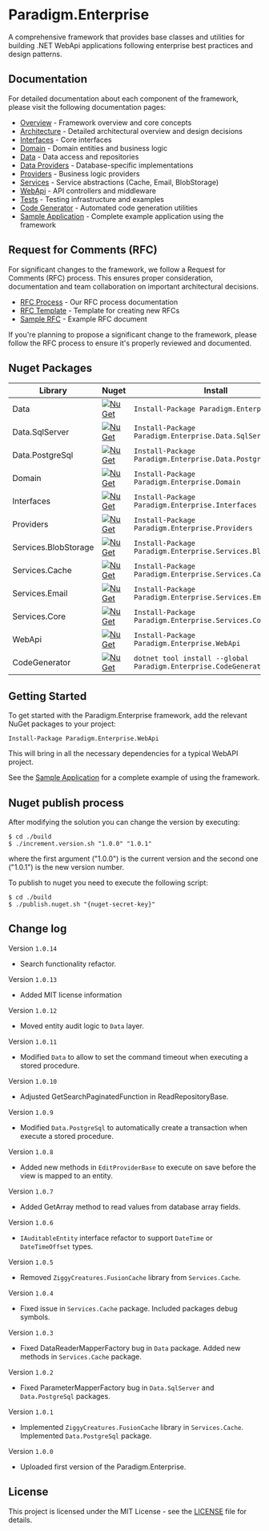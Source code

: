 # Paradigm.Enterprise

A comprehensive framework that provides base classes and utilities for building .NET WebApi applications following enterprise best practices and design patterns.

## Documentation

For detailed documentation about each component of the framework, please visit the following documentation pages:

- [Overview](docs/overview.md) - Framework overview and core concepts
- [Architecture](docs/architecture.md) - Detailed architectural overview and design decisions
- [Interfaces](docs/interfaces.md) - Core interfaces
- [Domain](docs/domain.md) - Domain entities and business logic
- [Data](docs/data.md) - Data access and repositories
- [Data Providers](docs/data-providers.md) - Database-specific implementations
- [Providers](docs/providers.md) - Business logic providers
- [Services](docs/services.md) - Service abstractions (Cache, Email, BlobStorage)
- [WebApi](docs/webapi.md) - API controllers and middleware
- [Tests](docs/tests.md) - Testing infrastructure and examples
- [Code Generator](docs/code-generator.md) - Automated code generation utilities
- [Sample Application](docs/sample-application.md) - Complete example application using the framework

## Request for Comments (RFC)

For significant changes to the framework, we follow a Request for Comments (RFC) process. This ensures proper consideration, documentation and team collaboration on important architectural decisions.

- [RFC Process](docs/rfc/README.md) - Our RFC process documentation
- [RFC Template](docs/rfc/template.md) - Template for creating new RFCs
- [Sample RFC](docs/rfc/2023-07-01-sample-rfc.md) - Example RFC document

If you're planning to propose a significant change to the framework, please follow the RFC process to ensure it's properly reviewed and documented.

## Nuget Packages

| Library    | Nuget | Install
|-|-|-|
| Data       | [![NuGet](https://img.shields.io/nuget/v/Paradigm.Enterprise.Data.svg)](https://www.nuget.org/packages/Paradigm.Enterprise.Data/)            | `Install-Package Paradigm.Enterprise.Data` |
| Data.SqlServer       | [![NuGet](https://img.shields.io/nuget/v/Paradigm.Enterprise.Data.SqlServer.svg)](https://www.nuget.org/packages/Paradigm.Enterprise.Data.SqlServer/)            | `Install-Package Paradigm.Enterprise.Data.SqlServer` |
| Data.PostgreSql       | [![NuGet](https://img.shields.io/nuget/v/Paradigm.Enterprise.Data.PostgreSql.svg)](https://www.nuget.org/packages/Paradigm.Enterprise.Data.PostgreSql/)            | `Install-Package Paradigm.Enterprise.Data.PostgreSql` |
| Domain       | [![NuGet](https://img.shields.io/nuget/v/Paradigm.Enterprise.Domain.svg)](https://www.nuget.org/packages/Paradigm.Enterprise.Domain/)            | `Install-Package Paradigm.Enterprise.Domain` |
| Interfaces      | [![NuGet](https://img.shields.io/nuget/v/Paradigm.Enterprise.Interfaces.svg)](https://www.nuget.org/packages/Paradigm.Enterprise.Interfaces/)      | `Install-Package Paradigm.Enterprise.Interfaces` |
| Providers | [![NuGet](https://img.shields.io/nuget/v/Paradigm.Enterprise.Providers.svg)](https://www.nuget.org/packages/Paradigm.Enterprise.Providers/) | `Install-Package Paradigm.Enterprise.Providers` |
| Services.BlobStorage | [![NuGet](https://img.shields.io/nuget/v/Paradigm.Enterprise.Services.BlobStorage.svg)](https://www.nuget.org/packages/Paradigm.Enterprise.Services.BlobStorage/)  | `Install-Package Paradigm.Enterprise.Services.BlobStorage` |
| Services.Cache | [![NuGet](https://img.shields.io/nuget/v/Paradigm.Enterprise.Services.Cache.svg)](https://www.nuget.org/packages/Paradigm.Enterprise.Services.Cache/)  | `Install-Package Paradigm.Enterprise.Services.Cache` |
| Services.Email | [![NuGet](https://img.shields.io/nuget/v/Paradigm.Enterprise.Services.Email.svg)](https://www.nuget.org/packages/Paradigm.Enterprise.Services.Email/)  | `Install-Package Paradigm.Enterprise.Services.Email` |
| Services.Core | [![NuGet](https://img.shields.io/nuget/v/Paradigm.Enterprise.Services.Core.svg)](https://www.nuget.org/packages/Paradigm.Enterprise.Services.Core/)  | `Install-Package Paradigm.Enterprise.Services.Core` |
| WebApi | [![NuGet](https://img.shields.io/nuget/v/Paradigm.Enterprise.WebApi.svg)](https://www.nuget.org/packages/Paradigm.Enterprise.WebApi/)  | `Install-Package Paradigm.Enterprise.WebApi` |
| CodeGenerator | [![NuGet](https://img.shields.io/nuget/v/Paradigm.Enterprise.CodeGenerator.svg)](https://www.nuget.org/packages/Paradigm.Enterprise.CodeGenerator/)  | `dotnet tool install --global Paradigm.Enterprise.CodeGenerator` |

## Getting Started

To get started with the Paradigm.Enterprise framework, add the relevant NuGet packages to your project:

```shell
Install-Package Paradigm.Enterprise.WebApi
```

This will bring in all the necessary dependencies for a typical WebAPI project.

See the [Sample Application](docs/sample-application.md) for a complete example of using the framework.

## Nuget publish process

After modifying the solution you can change the version by executing:
```shell
$ cd ./build
$ ./increment.version.sh "1.0.0" "1.0.1"
```
where the first argument ("1.0.0") is the current version and the second one ("1.0.1") is the new version number.

To publish to nuget you need to execute the following script:
```shell
$ cd ./build
$ ./publish.nuget.sh "{nuget-secret-key}"
```

## Change log

Version `1.0.14`
- Search functionality refactor.

Version `1.0.13`
- Added MIT license information

Version `1.0.12`
- Moved entity audit logic to `Data` layer.

Version `1.0.11`
- Modified `Data` to allow to set the command timeout when executing a stored procedure.

Version `1.0.10`
- Adjusted GetSearchPaginatedFunction in ReadRepositoryBase.

Version `1.0.9`
- Modified `Data.PostgreSql` to automatically create a transaction when execute a stored procedure.

Version `1.0.8`
- Added new methods in `EditProviderBase` to execute on save before the view is mapped to an entity.

Version `1.0.7`
- Added GetArray method to read values from database array fields.

Version `1.0.6`
- `IAuditableEntity` interface refactor to support `DateTime` or `DateTimeOffset` types.

Version `1.0.5`
- Removed `ZiggyCreatures.FusionCache` library from `Services.Cache`.

Version `1.0.4`
- Fixed issue in `Services.Cache` package. Included packages debug symbols.

Version `1.0.3`
- Fixed DataReaderMapperFactory bug in `Data` package. Added new methods in `Services.Cache` package.

Version `1.0.2`
- Fixed ParameterMapperFactory bug in `Data.SqlServer` and `Data.PostgreSql` packages.

Version `1.0.1`
- Implemented `ZiggyCreatures.FusionCache` library in `Services.Cache`. Implemented `Data.PostgreSql` package.

Version `1.0.0`
- Uploaded first version of the Paradigm.Enterprise.

## License

This project is licensed under the MIT License - see the [LICENSE](LICENSE) file for details.